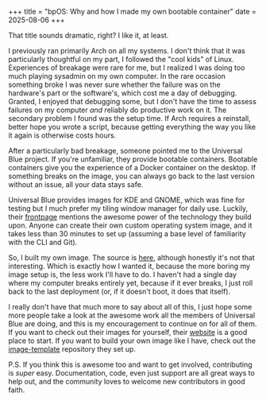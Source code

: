 +++
title = "bpOS: Why and how I made my own bootable container"
date = 2025-08-06
+++

That title sounds dramatic, right?
I like it, at least.

I previously ran primarily Arch on all my systems.
I don't think that it was particularly thoughtful on my part, I followed the "cool kids" of Linux.
Experiences of breakage were rare for me, but I realized I was doing too much playing sysadmin on my own computer.
In the rare occasion something broke I was never sure whether the failure was on the hardware's part or the software's, which cost me a day of debugging.
Granted, I enjoyed that debugging some, but I don't have the time to assess failures on my computer *and* reliably do productive work on it.
The secondary problem I found was the setup time.
If Arch requires a reinstall, better hope you wrote a script, because getting everything the way you like it again is otherwise costs hours.

After a particularly bad breakage, someone pointed me to the Universal Blue project.
If you're unfamiliar, they provide bootable containers.
Bootable containers give you the experience of a Docker container on the desktop.
If something breaks on the image, you can always go back to the last version without an issue, all your data stays safe.

Universal Blue provides images for KDE and GNOME, which was fine for testing but I much prefer my tiling window manager for daily use.
Luckily, their [frontpage](https://universal-blue.org/) mentions the awesome power of the technology they build upon.
Anyone can create their own custom operating system image, and it takes less than 30 minutes to set up (assuming a base level of familiarity with the CLI and Git).

So, I built my own image.
The source is [here](https://github.com/brennenputh/bpOS), although honestly it's not that interesting.
Which is exactly how I wanted it, because the more boring my image setup is, the less work I'll have to do.
I haven't had a single day where my computer breaks entirely yet, because if it ever breaks, I just roll back to the last deployment (or, if it doesn't boot, it does that itself).

I really don't have that much more to say about all of this, I just hope some more people take a look at the awesome work all the members of Universal Blue are doing, and this is my encouragement to continue on for all of them.
If you want to check out their images for yourself, their [website](https://universal-blue.org/) is a good place to start.
If you want to build your own image like I have, check out the [image-template](https://github.com/ublue-os/image-template) repository they set up.

P.S. If you think this is awesome too and want to get involved, contributing is *super* easy.  Documentation, code, even just support are all great ways to help out, and the community loves to welcome new contributors in good faith.
